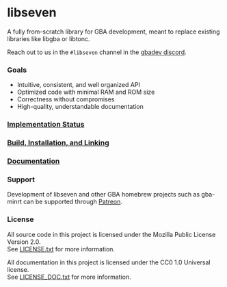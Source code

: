 # libseven

A fully from-scratch library for GBA development, meant to
replace existing libraries like libgba or libtonc.

Reach out to us in the `#libseven` channel in the
[gbadev discord](https://discord.io/gbadev).

### Goals

- Intuitive, consistent, and well organized API
- Optimized code with minimal RAM and ROM size
- Correctness without compromises
- High-quality, understandable documentation

### [Implementation Status](./doc/status.md)

### [Build, Installation, and Linking](./doc/build.md)

### [Documentation](./doc)

### Support

Development of libseven and other GBA homebrew projects such as gba-minrt
can be supported through [Patreon](https://patreon.com/LunarLambda).

### License

All source code in this project is licensed under the
Mozilla Public License Version 2.0.\
See [LICENSE.txt](./LICENSE.txt) for more information.

All documentation in this project is licensed under the
CC0 1.0 Universal license.\
See [LICENSE\_DOC.txt](./LICENSE_DOC.txt) for more information.
